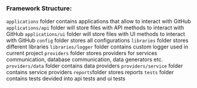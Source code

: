 ### Framework Structure:

`applications` folder contains applications that allow to interact with GitHub
`applications/api` folder will store files with API methods to interact with GitHub
`applications/ui` folder will store files with UI methods to interact with GitHub
`config` folder stores all configurations
`libraries` folder stores different libraries
`libraries/logger` folder contains custom logger used in current project
`providers` folder stores providers for services communication, database communication, data generators etc.
`providers/data` folder contains data providers
`providers/service` folder contains service providers
`reports`folder stores reports
`tests` folder contains tests devided into api tests and ui tests
